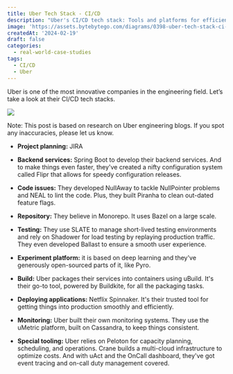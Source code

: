 ```yaml
---
title: Uber Tech Stack - CI/CD
description: "Uber's CI/CD tech stack: Tools and platforms for efficient delivery."
image: 'https://assets.bytebytego.com/diagrams/0398-uber-tech-stack-ci-cd.png'
createdAt: '2024-02-19'
draft: false
categories:
  - real-world-case-studies
tags:
  - CI/CD
  - Uber
---
```


Uber is one of the most innovative companies in the engineering field. Let’s take a look at their CI/CD tech stacks.

![](https://assets.bytebytego.com/diagrams/0398-uber-tech-stack-ci-cd.png)

Note: This post is based on research on Uber engineering blogs. If you spot any inaccuracies, please let us know.

*   **Project planning:** JIRA

*   **Backend services:** Spring Boot to develop their backend services. And to make things even faster, they've created a nifty configuration system called Flipr that allows for speedy configuration releases.

*   **Code issues:** They developed NullAway to tackle NullPointer problems and NEAL to lint the code. Plus, they built Piranha to clean out-dated feature flags.

*   **Repository:** They believe in Monorepo. It uses Bazel on a large scale.

*   **Testing:** They use SLATE to manage short-lived testing environments and rely on Shadower for load testing by replaying production traffic. They even developed Ballast to ensure a smooth user experience.

*   **Experiment platform:** it is based on deep learning and they've generously open-sourced parts of it, like Pyro.

*   **Build:** Uber packages their services into containers using uBuild. It's their go-to tool, powered by Buildkite, for all the packaging tasks.

*   **Deploying applications:** Netflix Spinnaker. It's their trusted tool for getting things into production smoothly and efficiently.

*   **Monitoring:** Uber built their own monitoring systems. They use the uMetric platform, built on Cassandra, to keep things consistent.

*   **Special tooling:** Uber relies on Peloton for capacity planning, scheduling, and operations. Crane builds a multi-cloud infrastructure to optimize costs. And with uAct and the OnCall dashboard, they've got event tracing and on-call duty management covered.

